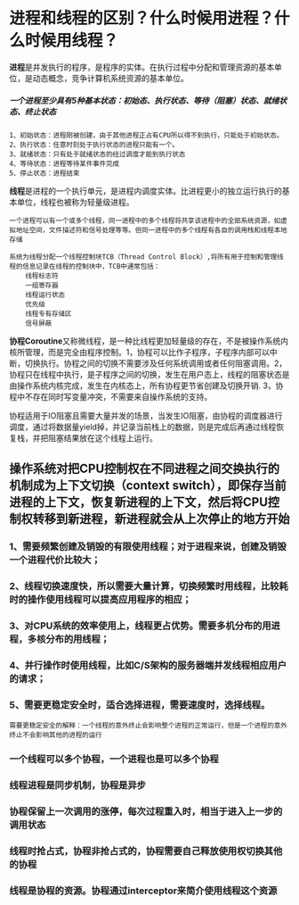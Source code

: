 # 进程和线程的区别？什么时候用进程？什么时候用线程？

**进程**是并发执行的程序，是程序的实体。在执行过程中分配和管理资源的基本单位，是动态概念，竞争计算机系统资源的基本单位。
##### 一个进程至少具有5种基本状态：初始态、执行状态、等待（阻塞）状态、就绪状态、终止状态
    1、初始状态：进程刚被创建，由于其他进程正占有CPU所以得不到执行，只能处于初始状态。
    2、执行状态：任意时刻处于执行状态的进程只能有一个。
    3、就绪状态：只有处于就绪状态的经过调度才能到执行状态
    4、等待状态：进程等待某件事件完成
    5、停止状态：进程结束


**线程**是进程的一个执行单元，是进程内调度实体。比进程更小的独立运行执行的基本单位，线程也被称为轻量级进程。

    一个进程可以有一个或多个线程，同一进程中的多个线程将共享该进程中的全部系统资源，如虚拟地址空间，文件描述符和信号处理等等。但同一进程中的多个线程有各自的调用栈和线程本地存储

    系统为线程分配一个线程控制块TCB（Thread Control Block）,将所有用于控制和管理线程的信息记录在线程的控制块中，TCB中通常包括：
        线程标志符
        一组寄存器
        线程运行状态
        优先级
        线程专有存储区
        信号屏蔽

**协程Coroutine**又称微线程，是一种比线程更加轻量级的存在，不是被操作系统内核所管理，而是完全由程序控制。1，协程可以比作子程序，子程序内部可以中断，切换执行。协程之间的切换不需要涉及任何系统调用或者任何阻塞调用。2，协程只在线程中执行，是子程序之间的切换，发生在用户态上，线程的阻塞状态是由操作系统内核完成，发生在内核态上，所有协程更节省创建及切换开销. 3，协程中不存在同时写变量冲突，不需要来自操作系统的支持。

协程适用于IO阻塞且需要大量并发的场景，当发生IO阻塞，由协程的调度器进行调度，通过将数据量yield掉，并记录当前栈上的数据，则是完成后再通过线程恢复栈，并把阻塞结果放在这个线程上运行。

## 操作系统对把CPU控制权在不同进程之间交换执行的机制成为上下文切换（context switch），即保存当前进程的上下文，恢复新进程的上下文，然后将CPU控制权转移到新进程，新进程就会从上次停止的地方开始


### 1、需要频繁创建及销毁的有限使用线程；对于进程来说，创建及销毁一个进程代价比较大；
### 2、线程切换速度快，所以需要大量计算，切换频繁时用线程，比较耗时的操作使用线程可以提高应用程序的相应；
### 3、对CPU系统的效率使用上，线程更占优势。需要多机分布的用进程，多核分布的用线程；
### 4、并行操作时使用线程，比如C/S架构的服务器端并发线程相应用户的请求；
### 5、需要更稳定安全时，适合选择进程，需要速度时，选择线程。


    需要更稳定安全的解释：一个线程的意外终止会影响整个进程的正常运行，但是一个进程的意外终止不会影响其他的进程的运行


### 一个线程可以多个协程，一个进程也是可以多个协程
### 线程进程是同步机制，协程是异步
### 协程保留上一次调用的涨停，每次过程重入时，相当于进入上一步的调用状态
### 线程时抢占式，协程非抢占式的，协程需要自己释放使用权切换其他的协程
### 线程是协程的资源。协程通过interceptor来简介使用线程这个资源